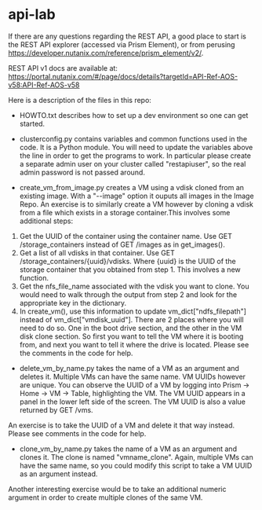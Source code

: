 # api-lab
If there are any questions regarding the REST API, a good place to start is the REST API explorer (accessed via Prism Element), or from perusing https://developer.nutanix.com/reference/prism_element/v2/. 

REST API v1 docs are available at:
https://portal.nutanix.com/#/page/docs/details?targetId=API-Ref-AOS-v58:API-Ref-AOS-v58

Here is a description of the files in this repo:
* HOWTO.txt describes how to set up a dev environment so one can get started.


* clusterconfig.py contains variables and common functions used in the code. It is a Python module. You will need to update the variables above the line in order to get the programs to work. In particular please create a separate admin user on your cluster called "restapiuser", so the real admin password is not passed around.


* create_vm_from_image.py creates a VM using a vdisk cloned from an existing image. With a "--image" option it ouputs all images in the Image Repo. An exercise is to similarly create a VM however by cloning a vdisk from a file which exists in a storage container.This involves some additional steps:
1. Get the UUID of the container using the container name. Use GET /storage_containers instead of GET /images as in get_images().
2. Get a list of all vdisks in that container. Use GET /storage_containers/{uuid}/vdisks. Where {uuid} is the UUID of the storage container that you obtained from step 1. This involves a new function.
3. Get the nfs_file_name associated with the vdisk you want to clone. You would need to walk through the output from step 2 and look for the appropriate key in the dictionary.
4. In create_vm(), use this information to update vm_dict["ndfs_filepath"] instead of vm_dict["vmdisk_uuid"]. There are 2 places where you will need to do so. One in the boot drive section, and the other in the VM disk clone section. So first you want to tell the VM where it is booting from, and next you want to tell it where the drive is located. Please see the comments in the code for help.

* delete_vm_by_name.py takes the name of a VM as an argument and deletes it. Multiple VMs can have the same name. VM UUIDs however are unique. You can observe the UUID of a VM by logging into Prism -> Home -> VM -> Table, highlighting the VM. The VM UUID appears in a panel in the lower left side of the screen. The VM UUID is also a value returned by GET /vms.

An exercise is to take the UUID of a VM and delete it that way instead. Please see comments in the code for help.

* clone_vm_by_name.py takes the name of a VM as an argument and clones it. The clone is named "vmname_clone". Again, multiple VMs can have the same name, so you could modify this script to take a VM UUID as an argument instead.

Another interesting exercise would be to take an additional numeric argument in order to create multiple clones of the same VM.


